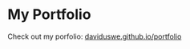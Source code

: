 # My Portfolio

Check out my porfolio: [daviduswe.github.io/portfolio](https://daviduswe.github.io/portfolio)

